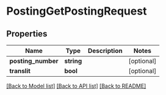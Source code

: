 # PostingGetPostingRequest

## Properties
Name | Type | Description | Notes
------------ | ------------- | ------------- | -------------
**posting_number** | **string** |  | [optional] 
**translit** | **bool** |  | [optional] 

[[Back to Model list]](../README.md#documentation-for-models) [[Back to API list]](../README.md#documentation-for-api-endpoints) [[Back to README]](../README.md)


